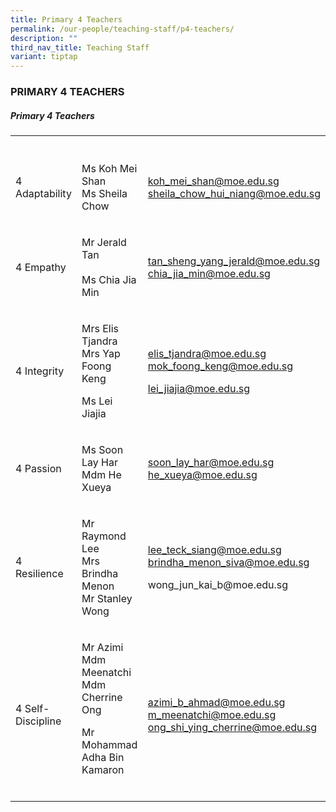 ```yaml
---
title: Primary 4 Teachers
permalink: /our-people/teaching-staff/p4-teachers/
description: ""
third_nav_title: Teaching Staff
variant: tiptap
---
```

<h3>PRIMARY 4 TEACHERS</h3>
<h5>Primary 4 Teachers</h5>
<table style="minWidth: 75px">
<colgroup>
<col>
<col>
<col>
</colgroup>
<tbody>
<tr>
<th rowspan="1" colspan="1">
<p></p>
</th>
<th rowspan="1" colspan="1">
<p></p>
</th>
<th rowspan="1" colspan="1">
<p></p>
</th>
</tr>
<tr>
<td rowspan="1" colspan="1">
<p>4 Adaptability</p>
</td>
<td rowspan="1" colspan="1">
<p>Ms Koh Mei Shan
<br>Ms Sheila Chow</p>
</td>
<td rowspan="1" colspan="1">
<p><a href="mailto:koh_mei_shan@moe.edu.sg" rel="noopener noreferrer nofollow" target="_blank">koh_mei_shan@moe.edu.sg</a> 
<br><a href="mailto:hamzah_mahmid@moe.edu.sg" rel="noopener noreferrer nofollow" target="_blank">sheila_chow_hui_niang@moe.edu.sg</a>
</p>
</td>
</tr>
<tr>
<td rowspan="1" colspan="1">
<p>4 Empathy</p>
</td>
<td rowspan="1" colspan="1">
<p>Mr Jerald Tan
<br>
<br>Ms Chia Jia Min</p>
</td>
<td rowspan="1" colspan="1">
<p><a href="mailto:tan_sheng_yang_jerald@moe.edu.sg" rel="noopener noreferrer nofollow" target="_blank">tan_sheng_yang_jerald@moe.edu.sg</a>
<br><a href="mailto:chia_jia_min@moe.edu.sg" rel="noopener noreferrer nofollow" target="_blank">chia_jia_min@moe.edu.sg</a>
</p>
</td>
</tr>
<tr>
<td rowspan="1" colspan="1">
<p>4 Integrity
<br>
</p>
</td>
<td rowspan="1" colspan="1">
<p>Mrs Elis Tjandra
<br>Mrs Yap Foong Keng</p>
<p>Ms Lei Jiajia</p>
</td>
<td rowspan="1" colspan="1">
<p><a href="mailto:elis_tjandra@moe.edu.sg" rel="noopener noreferrer nofollow" target="_blank">elis_tjandra@moe.edu.sg</a> 
<br><a href="mailto:mok_foong_keng@moe.edu.sg" rel="noopener noreferrer nofollow" target="_blank">mok_foong_keng@moe.edu.sg</a>
</p>
<p><a href="mailto:lei_jiajia@moe.edu.sg" rel="noopener noreferrer nofollow" target="_blank">lei_jiajia@moe.edu.sg</a>
</p>
</td>
</tr>
<tr>
<td rowspan="1" colspan="1">
<p>4 Passion</p>
</td>
<td rowspan="1" colspan="1">
<p>Ms Soon Lay Har
<br>Mdm He Xueya</p>
</td>
<td rowspan="1" colspan="1">
<p><a href="mailto:soon_lay_har@moe.edu.sg" rel="noopener noreferrer nofollow" target="_blank">soon_lay_har@moe.edu.sg</a> 
<br><a href="mailto:he_xueya@moe.edu.sg" rel="noopener noreferrer nofollow" target="_blank">he_xueya@moe.edu.sg</a>
</p>
</td>
</tr>
<tr>
<td rowspan="1" colspan="1">
<p>4 Resilience</p>
</td>
<td rowspan="1" colspan="1">
<p>Mr Raymond Lee
<br>Mrs Brindha Menon
<br>Mr Stanley Wong</p>
</td>
<td rowspan="1" colspan="1">
<p><a href="mailto:lee_teck_siang@moe.edu.sg" rel="noopener noreferrer nofollow" target="_blank">lee_teck_siang@moe.edu.sg</a> 
<br><a href="mailto:brindha_menon_siva@moe.edu.sg" rel="noopener noreferrer nofollow" target="_blank">brindha_menon_siva@moe.edu.sg</a>
</p>
<p>wong_jun_kai_b@moe.edu.sg</p>
</td>
</tr>
<tr>
<td rowspan="1" colspan="1">
<p>4 Self-Discipline</p>
</td>
<td rowspan="1" colspan="1">
<p>Mr Azimi
<br>Mdm Meenatchi
<br>Mdm Cherrine Ong</p>
<p>Mr Mohammad Adha Bin Kamaron
<br>
<br>
</p>
</td>
<td rowspan="1" colspan="1">
<p><a href="mailto:azimi_b_ahmad@moe.edu.sg" rel="noopener noreferrer nofollow" target="_blank">azimi_b_ahmad@moe.edu.sg</a> 
<br><a href="mailto:m_meenatchi@moe.edu.sg" rel="noopener noreferrer nofollow" target="_blank">m_meenatchi@moe.edu.sg</a> 
<br><a href="mailto:ong_shi_ying_cherrine@moe.edu.sg" rel="noopener noreferrer nofollow" target="_blank">ong_shi_ying_cherrine@moe.edu.sg</a>
</p>
<p></p>
</td>
</tr>
</tbody>
</table>
<p></p>